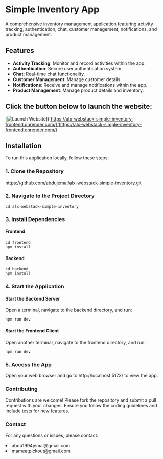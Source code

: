 # Simple Inventory App

A comprehensive inventory management application featuring activity tracking, authentication, chat, customer management, notifications, and product management.

## Features

- **Activity Tracking**: Monitor and record activities within the app.
- **Authentication**: Secure user authentication system.
- **Chat**: Real-time chat functionality.
- **Customer Management**: Manage customer details
- **Notifications**: Receive and manage notifications within the app.
- **Product Management**: Manage product details and inventory.

## Click the button below to launch the website:

[![Launch Website](https://img.shields.io/badge/Launch%20Website-Click%20Here-purple?style=for-the-badge)]([https://alx-webstack-simple-inventory-frontend.onrender.com/](https://alx-webstack-simple-inventory-frontend.onrender.com/)

## Installation

To run this application locally, follow these steps:

### 1. Clone the Repository

https://github.com/abdujemal/alx-webstack-simple-inventory.git

### 2. Navigate to the Project Directory

<code>cd alx-webstack-simple-inventory</code>

### 3. Install Dependencies

#### Frontend

<code>cd frontend</code><br>
<code>npm install</code>

#### Backend

<code>cd backend</code><br>
<code>npm install</code>

### 4. Start the Application

#### Start the Backend Server

Open a terminal, navigate to the backend directory, and run:

<code>npm run dev</code>

#### Start the Frontend Client

 Open another terminal, navigate to the frontend directory, and run:

<code>npm run dev</code>

### 5. Access the App

Open your web browser and go to http://localhost:5173/ to view the app.

### Contributing

Contributions are welcome! Please fork the repository and submit a pull request with your changes. Ensure you follow the coding guidelines and include tests for new features.

### Contact

For any questions or issues, please contact:

<li>abdu1994jemal@gmail.com</li>
<li>mameatpickout@gmail.com</li>



